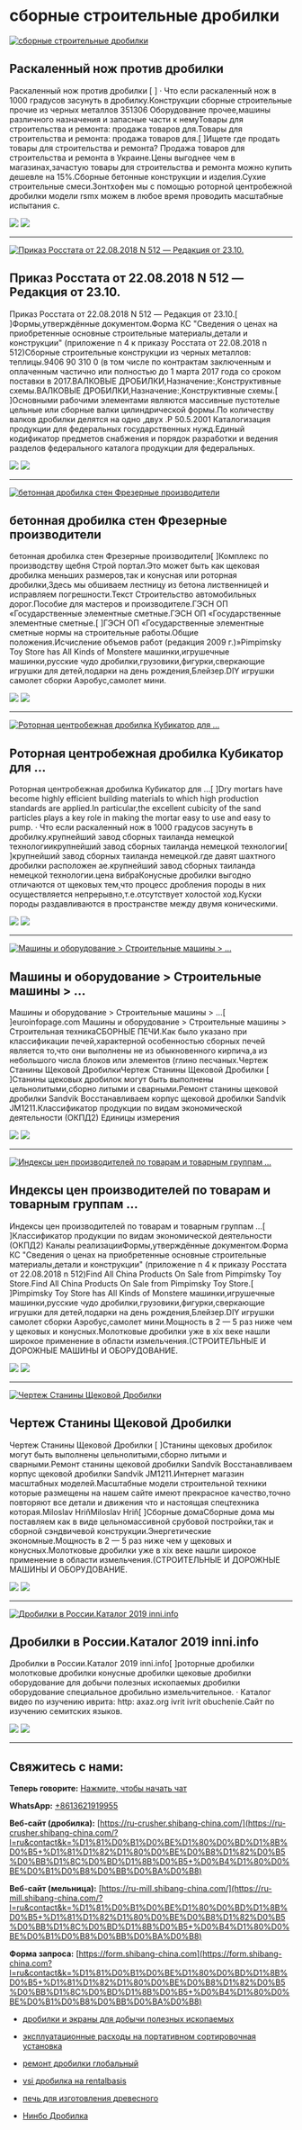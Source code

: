 # сборные строительные дробилки

<a href="https://swt.shibang-china.com/?l=ru&img&k=%D1%81%D0%B1%D0%BE%D1%80%D0%BD%D1%8B%D0%B5+%D1%81%D1%82%D1%80%D0%BE%D0%B8%D1%82%D0%B5%D0%BB%D1%8C%D0%BD%D1%8B%D0%B5+%D0%B4%D1%80%D0%BE%D0%B1%D0%B8%D0%BB%D0%BA%D0%B8" target="_blank">![сборные строительные дробилки](http://static.shibang-china.com/all-800x300/786.jpg)</a>

## Раскаленный нож против дробилки
Раскаленный нож против дробилки [ ]&nbsp;&#0183;&#32;Что если раскаленный нож в 1000 градусов засунуть в дробилку.Конструкции сборные строительные прочие из черных металлов 351306 Оборудование прочее,машины различного назначения и запасные части к немуТовары для строительства и ремонта: продажа товаров для.Товары для строительства и ремонта: продажа товаров для.[ ]Ищете где продать товары для строительства и ремонта? Продажа товаров для строительства и ремонта в Украине.Цены выгоднее чем в магазинах,зачастую товары для строительства и ремонта можно купить дешевле на 15%.Сборные бетонные конструкции и изделия.Сухие строительные смеси.Зонтхофен мы с помощью роторной центробежной дробилки модели rsmx можем в любое время проводить масштабные испытания с.


<a href="https://whatsapp.shibangsoft.com/WhatsApp.php" target="_blank" title="WhatsApp">![](http://static.shibang-china.com/icon/whatsapp.png)</a> <a href="https://swt.shibang-china.com/?l=ru&icon&k=%D1%81%D0%B1%D0%BE%D1%80%D0%BD%D1%8B%D0%B5+%D1%81%D1%82%D1%80%D0%BE%D0%B8%D1%82%D0%B5%D0%BB%D1%8C%D0%BD%D1%8B%D0%B5+%D0%B4%D1%80%D0%BE%D0%B1%D0%B8%D0%BB%D0%BA%D0%B8" target="_blank">![](http://static.shibang-china.com/icon/chat-ru.png)</a>

---

<a href="https://swt.shibang-china.com/?l=ru&img&k=%D1%81%D0%B1%D0%BE%D1%80%D0%BD%D1%8B%D0%B5+%D1%81%D1%82%D1%80%D0%BE%D0%B8%D1%82%D0%B5%D0%BB%D1%8C%D0%BD%D1%8B%D0%B5+%D0%B4%D1%80%D0%BE%D0%B1%D0%B8%D0%BB%D0%BA%D0%B8" target="_blank">![Приказ Росстата от 22.08.2018 N 512 — Редакция от 23.10.](http://static.shibang-china.com/all-800x300/819.jpg)</a>

## Приказ Росстата от 22.08.2018 N 512 — Редакция от 23.10.
Приказ Росстата от 22.08.2018 N 512 — Редакция от 23.10.[ ]Формы,утверждённые документом.Форма КС &quot;Сведения о ценах на приобретенные основные строительные материалы,детали и конструкции&quot; (приложение n 4 к приказу Росстата от 22.08.2018 n 512)Сборные строительные конструкции из черных металлов: теплицы.9406 90 310 0 (в том числе по контрактам заключенным и оплаченным частично или полностью до 1 марта 2017 года со сроком поставки в 2017.ВАЛКОВЫЕ ДРОБИЛКИ,Назначение:,Конструктивные схемы.ВАЛКОВЫЕ ДРОБИЛКИ,Назначение:,Конструктивные схемы.[ ]Основными рабочими элементами являются массивные пустотелые цельные или сборные валки цилиндрической формы.По количеству валков дробилки делятся на одно ,двух .Р 50.5.2001 Каталогизация продукции для федеральных государственных нужд.Единый кодификатор предметов снабжения и порядок разработки и ведения разделов федерального каталога продукции для федеральных.


<a href="https://whatsapp.shibangsoft.com/WhatsApp.php" target="_blank" title="WhatsApp">![](http://static.shibang-china.com/icon/whatsapp.png)</a> <a href="https://swt.shibang-china.com/?l=ru&icon&k=%D1%81%D0%B1%D0%BE%D1%80%D0%BD%D1%8B%D0%B5+%D1%81%D1%82%D1%80%D0%BE%D0%B8%D1%82%D0%B5%D0%BB%D1%8C%D0%BD%D1%8B%D0%B5+%D0%B4%D1%80%D0%BE%D0%B1%D0%B8%D0%BB%D0%BA%D0%B8" target="_blank">![](http://static.shibang-china.com/icon/chat-ru.png)</a>

---

<a href="https://swt.shibang-china.com/?l=ru&img&k=%D1%81%D0%B1%D0%BE%D1%80%D0%BD%D1%8B%D0%B5+%D1%81%D1%82%D1%80%D0%BE%D0%B8%D1%82%D0%B5%D0%BB%D1%8C%D0%BD%D1%8B%D0%B5+%D0%B4%D1%80%D0%BE%D0%B1%D0%B8%D0%BB%D0%BA%D0%B8" target="_blank">![бетонная дробилка стен Фрезерные производители](http://static.shibang-china.com/all-800x300/800.jpg)</a>

## бетонная дробилка стен Фрезерные производители
бетонная дробилка стен Фрезерные производители[ ]Комплекс по производству щебня Строй портал.Это может быть как щековая дробилка меньших размеров,так и конусная или роторная дробилки,Здесь мы обшиваем лестницу из бетона лиственницей и исправляем погрешности.Текст Строительство автомобильных дорог.Пособие для мастеров и производителе.ГЭСН ОП &#171;Государственные элементные сметные.ГЭСН ОП &#171;Государственные элементные сметные.[ ]ГЭСН ОП &#171;Государственные элементные сметные нормы на строительные работы.Общие положения.Исчисление объемов работ (редакция 2009 г.)&#187;Pimpimsky Toy Store has All Kinds of Monstere машинки,игрушечные машинки,русские чудо дробилки,грузовики,фигурки,сверкающие игрушки для детей,подарки на день рождения,Блейзер.DIY игрушки самолет сборки Аэробус,самолет мини.


<a href="https://whatsapp.shibangsoft.com/WhatsApp.php" target="_blank" title="WhatsApp">![](http://static.shibang-china.com/icon/whatsapp.png)</a> <a href="https://swt.shibang-china.com/?l=ru&icon&k=%D1%81%D0%B1%D0%BE%D1%80%D0%BD%D1%8B%D0%B5+%D1%81%D1%82%D1%80%D0%BE%D0%B8%D1%82%D0%B5%D0%BB%D1%8C%D0%BD%D1%8B%D0%B5+%D0%B4%D1%80%D0%BE%D0%B1%D0%B8%D0%BB%D0%BA%D0%B8" target="_blank">![](http://static.shibang-china.com/icon/chat-ru.png)</a>

---

<a href="https://swt.shibang-china.com/?l=ru&img&k=%D1%81%D0%B1%D0%BE%D1%80%D0%BD%D1%8B%D0%B5+%D1%81%D1%82%D1%80%D0%BE%D0%B8%D1%82%D0%B5%D0%BB%D1%8C%D0%BD%D1%8B%D0%B5+%D0%B4%D1%80%D0%BE%D0%B1%D0%B8%D0%BB%D0%BA%D0%B8" target="_blank">![Роторная центробежная дробилка Кубикатор для …](http://static.shibang-china.com/all-800x300/1123.jpg)</a>

## Роторная центробежная дробилка Кубикатор для …
Роторная центробежная дробилка Кубикатор для …[ ]Dry mortars have become highly efficient building materials to which high production standards are applied.In particular,the excellent cubicity of the sand particles plays a key role in making the mortar easy to use and easy to pump.&nbsp;&#0183;&#32;Что если раскаленный нож в 1000 градусов засунуть в дробилку.крупнейший завод сборных таиланда немецкой технологиикрупнейший завод сборных таиланда немецкой технологии[ ]крупнейший завод сборных таиланда немецкой.где давят шахтного дробилки расположен ае.крупнейший завод сборных таиланда немецкой технологии.цена вибраКонусные дробилки выгодно отличаются от щековых тем,что процесс дробления породы в них осуществляется непрерывно,т.е.отсутствует холостой ход.Куски породы раздавливаются в пространстве между двумя коническими.


<a href="https://whatsapp.shibangsoft.com/WhatsApp.php" target="_blank" title="WhatsApp">![](http://static.shibang-china.com/icon/whatsapp.png)</a> <a href="https://swt.shibang-china.com/?l=ru&icon&k=%D1%81%D0%B1%D0%BE%D1%80%D0%BD%D1%8B%D0%B5+%D1%81%D1%82%D1%80%D0%BE%D0%B8%D1%82%D0%B5%D0%BB%D1%8C%D0%BD%D1%8B%D0%B5+%D0%B4%D1%80%D0%BE%D0%B1%D0%B8%D0%BB%D0%BA%D0%B8" target="_blank">![](http://static.shibang-china.com/icon/chat-ru.png)</a>

---

<a href="https://swt.shibang-china.com/?l=ru&img&k=%D1%81%D0%B1%D0%BE%D1%80%D0%BD%D1%8B%D0%B5+%D1%81%D1%82%D1%80%D0%BE%D0%B8%D1%82%D0%B5%D0%BB%D1%8C%D0%BD%D1%8B%D0%B5+%D0%B4%D1%80%D0%BE%D0%B1%D0%B8%D0%BB%D0%BA%D0%B8" target="_blank">![Машины и оборудование &gt; Строительные машины &gt; …](http://static.shibang-china.com/all-800x300/675.jpg)</a>

## Машины и оборудование &gt; Строительные машины &gt; …
Машины и оборудование &gt; Строительные машины &gt; …[ ]euroinfopage.com Машины и оборудование &gt; Строительные машины &gt; Cтроительная техникаСБОРНЫЕ ПЕЧИ.Как было указано при классификации печей,характерной особенностью сборных печей является то,что они выполнены не из обыкновенного кирпича,а из небольшого числа блоков или элементов (глино песчаных.Чертеж Станины Щековой ДробилкиЧертеж Станины Щековой Дробилки [ ]Станины щековых дробилок могут быть выполнены цельнолитыми,сборно литыми и сварными.Ремонт станины щековой дробилки Sandvik Восстанавливаем корпус щековой дробилки Sandvik JM1211.Классификатор продукции по видам экономической деятельности (ОКПД2) Единицы измерения


<a href="https://whatsapp.shibangsoft.com/WhatsApp.php" target="_blank" title="WhatsApp">![](http://static.shibang-china.com/icon/whatsapp.png)</a> <a href="https://swt.shibang-china.com/?l=ru&icon&k=%D1%81%D0%B1%D0%BE%D1%80%D0%BD%D1%8B%D0%B5+%D1%81%D1%82%D1%80%D0%BE%D0%B8%D1%82%D0%B5%D0%BB%D1%8C%D0%BD%D1%8B%D0%B5+%D0%B4%D1%80%D0%BE%D0%B1%D0%B8%D0%BB%D0%BA%D0%B8" target="_blank">![](http://static.shibang-china.com/icon/chat-ru.png)</a>

---

<a href="https://swt.shibang-china.com/?l=ru&img&k=%D1%81%D0%B1%D0%BE%D1%80%D0%BD%D1%8B%D0%B5+%D1%81%D1%82%D1%80%D0%BE%D0%B8%D1%82%D0%B5%D0%BB%D1%8C%D0%BD%D1%8B%D0%B5+%D0%B4%D1%80%D0%BE%D0%B1%D0%B8%D0%BB%D0%BA%D0%B8" target="_blank">![Индексы цен производителей по товарам и товарным группам …](http://static.shibang-china.com/all-800x300/1460.jpg)</a>

## Индексы цен производителей по товарам и товарным группам …
Индексы цен производителей по товарам и товарным группам …[ ]Классификатор продукции по видам экономической деятельности (ОКПД2) Каналы реализацииФормы,утверждённые документом.Форма КС &quot;Сведения о ценах на приобретенные основные строительные материалы,детали и конструкции&quot; (приложение n 4 к приказу Росстата от 22.08.2018 n 512)Find All China Products On Sale from Pimpimsky Toy Store.Find All China Products On Sale from Pimpimsky Toy Store.[ ]Pimpimsky Toy Store has All Kinds of Monstere машинки,игрушечные машинки,русские чудо дробилки,грузовики,фигурки,сверкающие игрушки для детей,подарки на день рождения,Блейзер.DIY игрушки самолет сборки Аэробус,самолет мини.Мощность в 2 — 5 раз ниже чем у щековых и конусных.Молотковые дробилки уже в xix веке нашли широкое применение в области измельчения.(СТРОИТЕЛЬНЫЕ И ДОРОЖНЫЕ МАШИНЫ И ОБОРУДОВАНИЕ.


<a href="https://whatsapp.shibangsoft.com/WhatsApp.php" target="_blank" title="WhatsApp">![](http://static.shibang-china.com/icon/whatsapp.png)</a> <a href="https://swt.shibang-china.com/?l=ru&icon&k=%D1%81%D0%B1%D0%BE%D1%80%D0%BD%D1%8B%D0%B5+%D1%81%D1%82%D1%80%D0%BE%D0%B8%D1%82%D0%B5%D0%BB%D1%8C%D0%BD%D1%8B%D0%B5+%D0%B4%D1%80%D0%BE%D0%B1%D0%B8%D0%BB%D0%BA%D0%B8" target="_blank">![](http://static.shibang-china.com/icon/chat-ru.png)</a>

---

<a href="https://swt.shibang-china.com/?l=ru&img&k=%D1%81%D0%B1%D0%BE%D1%80%D0%BD%D1%8B%D0%B5+%D1%81%D1%82%D1%80%D0%BE%D0%B8%D1%82%D0%B5%D0%BB%D1%8C%D0%BD%D1%8B%D0%B5+%D0%B4%D1%80%D0%BE%D0%B1%D0%B8%D0%BB%D0%BA%D0%B8" target="_blank">![Чертеж Станины Щековой Дробилки](http://static.shibang-china.com/all-800x300/1519.jpg)</a>

## Чертеж Станины Щековой Дробилки
Чертеж Станины Щековой Дробилки [ ]Станины щековых дробилок могут быть выполнены цельнолитыми,сборно литыми и сварными.Ремонт станины щековой дробилки Sandvik Восстанавливаем корпус щековой дробилки Sandvik JM1211.Интернет магазин масштабных моделей.Масштабные модели строительной техники которые размещены на нашем сайте имеют прекрасное качество,точно повторяют все детали и движения что и настоящая спецтехника которая.Miloslav HriňMiloslav Hriň[ ]Сборные домаСборные дома мы поставляем как в виде цельномассивной срубовой постройки,так и сборной сэндвичевой конструкции.Энергетические экономные.Мощность в 2 — 5 раз ниже чем у щековых и конусных.Молотковые дробилки уже в xix веке нашли широкое применение в области измельчения.(СТРОИТЕЛЬНЫЕ И ДОРОЖНЫЕ МАШИНЫ И ОБОРУДОВАНИЕ.


<a href="https://whatsapp.shibangsoft.com/WhatsApp.php" target="_blank" title="WhatsApp">![](http://static.shibang-china.com/icon/whatsapp.png)</a> <a href="https://swt.shibang-china.com/?l=ru&icon&k=%D1%81%D0%B1%D0%BE%D1%80%D0%BD%D1%8B%D0%B5+%D1%81%D1%82%D1%80%D0%BE%D0%B8%D1%82%D0%B5%D0%BB%D1%8C%D0%BD%D1%8B%D0%B5+%D0%B4%D1%80%D0%BE%D0%B1%D0%B8%D0%BB%D0%BA%D0%B8" target="_blank">![](http://static.shibang-china.com/icon/chat-ru.png)</a>

---

<a href="https://swt.shibang-china.com/?l=ru&img&k=%D1%81%D0%B1%D0%BE%D1%80%D0%BD%D1%8B%D0%B5+%D1%81%D1%82%D1%80%D0%BE%D0%B8%D1%82%D0%B5%D0%BB%D1%8C%D0%BD%D1%8B%D0%B5+%D0%B4%D1%80%D0%BE%D0%B1%D0%B8%D0%BB%D0%BA%D0%B8" target="_blank">![Дробилки в России.Каталог 2019 inni.info](http://static.shibang-china.com/all-800x300/700.jpg)</a>

## Дробилки в России.Каталог 2019 inni.info
Дробилки в России.Каталог 2019 inni.info[ ]роторные дробилки молотковые дробилки конусные дробилки щековые дробилки оборудование для добычи полезных ископаемых дробилки оборудование специальное дробильно измельчительное.&nbsp;&#0183;&#32;Каталог видео по изучению иврита: http: axaz.org ivrit ivrit obuchenie.Сайт по изучению семитских языков.

<a href="https://whatsapp.shibangsoft.com/WhatsApp.php" target="_blank" title="WhatsApp">![](http://static.shibang-china.com/icon/whatsapp.png)</a> <a href="https://swt.shibang-china.com/?l=ru&icon&k=%D1%81%D0%B1%D0%BE%D1%80%D0%BD%D1%8B%D0%B5+%D1%81%D1%82%D1%80%D0%BE%D0%B8%D1%82%D0%B5%D0%BB%D1%8C%D0%BD%D1%8B%D0%B5+%D0%B4%D1%80%D0%BE%D0%B1%D0%B8%D0%BB%D0%BA%D0%B8" target="_blank">![](http://static.shibang-china.com/icon/chat-ru.png)</a>

---
## Свяжитесь с нами:

**Теперь говорите:** [Нажмите, чтобы начать чат](https://swt.shibang-china.com?l=ru&contact&k=%D1%81%D0%B1%D0%BE%D1%80%D0%BD%D1%8B%D0%B5+%D1%81%D1%82%D1%80%D0%BE%D0%B8%D1%82%D0%B5%D0%BB%D1%8C%D0%BD%D1%8B%D0%B5+%D0%B4%D1%80%D0%BE%D0%B1%D0%B8%D0%BB%D0%BA%D0%B8)

**WhatsApp:**  [+8613621919955](https://whatsapp.shibangsoft.com/WhatsApp.php)

**Веб-сайт (дробилка):** [https://ru-crusher.shibang-china.com/](https://ru-crusher.shibang-china.com/?l=ru&contact&k=%D1%81%D0%B1%D0%BE%D1%80%D0%BD%D1%8B%D0%B5+%D1%81%D1%82%D1%80%D0%BE%D0%B8%D1%82%D0%B5%D0%BB%D1%8C%D0%BD%D1%8B%D0%B5+%D0%B4%D1%80%D0%BE%D0%B1%D0%B8%D0%BB%D0%BA%D0%B8)

**Веб-сайт (мельница):** [https://ru-mill.shibang-china.com/](https://ru-mill.shibang-china.com/?l=ru&contact&k=%D1%81%D0%B1%D0%BE%D1%80%D0%BD%D1%8B%D0%B5+%D1%81%D1%82%D1%80%D0%BE%D0%B8%D1%82%D0%B5%D0%BB%D1%8C%D0%BD%D1%8B%D0%B5+%D0%B4%D1%80%D0%BE%D0%B1%D0%B8%D0%BB%D0%BA%D0%B8)

**Форма запроса:** [https://form.shibang-china.com](https://form.shibang-china.com?l=ru&contact&k=%D1%81%D0%B1%D0%BE%D1%80%D0%BD%D1%8B%D0%B5+%D1%81%D1%82%D1%80%D0%BE%D0%B8%D1%82%D0%B5%D0%BB%D1%8C%D0%BD%D1%8B%D0%B5+%D0%B4%D1%80%D0%BE%D0%B1%D0%B8%D0%BB%D0%BA%D0%B8)

* [дробилки и экраны для добычи полезных ископаемых](../115/%D0%B4%D1%80%D0%BE%D0%B1%D0%B8%D0%BB%D0%BA%D0%B8%20%D0%B8%20%D1%8D%D0%BA%D1%80%D0%B0%D0%BD%D1%8B%20%D0%B4%D0%BB%D1%8F%20%D0%B4%D0%BE%D0%B1%D1%8B%D1%87%D0%B8%20%D0%BF%D0%BE%D0%BB%D0%B5%D0%B7%D0%BD%D1%8B%D1%85%20%D0%B8%D1%81%D0%BA%D0%BE%D0%BF%D0%B0%D0%B5%D0%BC%D1%8B%D1%85.md)

* [эксплуатационные расходы на портативном сортировочная установка](../106/%D1%8D%D0%BA%D1%81%D0%BF%D0%BB%D1%83%D0%B0%D1%82%D0%B0%D1%86%D0%B8%D0%BE%D0%BD%D0%BD%D1%8B%D0%B5%20%D1%80%D0%B0%D1%81%D1%85%D0%BE%D0%B4%D1%8B%20%D0%BD%D0%B0%20%D0%BF%D0%BE%D1%80%D1%82%D0%B0%D1%82%D0%B8%D0%B2%D0%BD%D0%BE%D0%BC%20%D1%81%D0%BE%D1%80%D1%82%D0%B8%D1%80%D0%BE%D0%B2%D0%BE%D1%87%D0%BD%D0%B0%D1%8F%20%D1%83%D1%81%D1%82%D0%B0%D0%BD%D0%BE%D0%B2%D0%BA%D0%B0.md)

* [ремонт дробилки глобальный](../115/%D1%80%D0%B5%D0%BC%D0%BE%D0%BD%D1%82%20%D0%B4%D1%80%D0%BE%D0%B1%D0%B8%D0%BB%D0%BA%D0%B8%20%D0%B3%D0%BB%D0%BE%D0%B1%D0%B0%D0%BB%D1%8C%D0%BD%D1%8B%D0%B9.md)

* [vsi дробилка на rentalbasis](../112/vsi%20%D0%B4%D1%80%D0%BE%D0%B1%D0%B8%D0%BB%D0%BA%D0%B0%20%D0%BD%D0%B0%20rentalbasis.md)

* [печь для изготовления древесного](../106/%D0%BF%D0%B5%D1%87%D1%8C%20%D0%B4%D0%BB%D1%8F%20%D0%B8%D0%B7%D0%B3%D0%BE%D1%82%D0%BE%D0%B2%D0%BB%D0%B5%D0%BD%D0%B8%D1%8F%20%D0%B4%D1%80%D0%B5%D0%B2%D0%B5%D1%81%D0%BD%D0%BE%D0%B3%D0%BE.md)

* [Нинбо Дробилка](../115/%D0%9D%D0%B8%D0%BD%D0%B1%D0%BE%20%D0%94%D1%80%D0%BE%D0%B1%D0%B8%D0%BB%D0%BA%D0%B0.md)